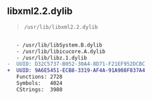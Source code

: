 ## libxml2.2.dylib

> `/usr/lib/libxml2.2.dylib`

```diff

   - /usr/lib/libSystem.B.dylib
   - /usr/lib/libicucore.A.dylib
   - /usr/lib/libz.1.dylib
-  UUID: D32C5737-B052-30A4-8D71-F21EF952DCBC
+  UUID: 9A6E5451-ECB8-3319-AF4A-91A908F837A4
   Functions: 2728
   Symbols:   4024
   CStrings:  3980

```
